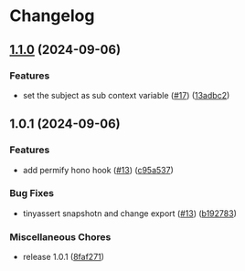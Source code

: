 # Changelog

## [1.1.0](https://github.com/waigel/hono-middlewares/compare/permify@v1.0.1...permify@v1.1.0) (2024-09-06)


### Features

* set the subject as sub context variable ([#17](https://github.com/waigel/hono-middlewares/issues/17)) ([13adbc2](https://github.com/waigel/hono-middlewares/commit/13adbc215228fcdc8f9654474cce49d36b2f2886))

## 1.0.1 (2024-09-06)


### Features

* add permify hono hook ([#13](https://github.com/waigel/hono-middlewares/issues/13)) ([c95a537](https://github.com/waigel/hono-middlewares/commit/c95a537b58940bd5b17823842620402f8382cf2b))


### Bug Fixes

* tinyassert snapshotn and change export ([#13](https://github.com/waigel/hono-middlewares/issues/13)) ([b192783](https://github.com/waigel/hono-middlewares/commit/b192783320ef6cab45c06f0d10e7a9ecb3e4b2b0))


### Miscellaneous Chores

* release 1.0.1 ([8faf271](https://github.com/waigel/hono-middlewares/commit/8faf271a61f4fe38e826d5454a4f39811351c3b7))

